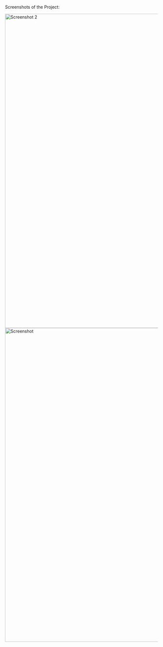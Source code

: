 Screenshots of the Project:

<img width="1034" alt="Screenshot 2" src="https://github.com/AnshGupta01/Other-projects-practice/assets/26479077/5b1a1d5a-80d5-424d-943d-a1ef1101c3c3">
<br>
<img width="1033" alt="Screenshot" src="https://github.com/AnshGupta01/Other-projects-practice/assets/26479077/277d31bf-dc4f-4739-82ee-7651f56d9db2">
